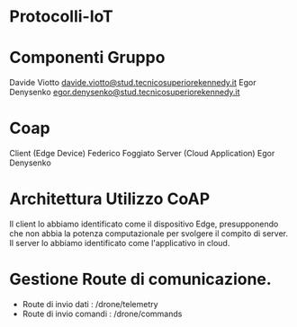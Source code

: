 # Protocolli-IoT
# Componenti Gruppo
Davide Viotto davide.viotto@stud.tecnicosuperiorekennedy.it
Egor Denysenko egor.denysenko@stud.tecnicosuperiorekennedy.it
# Coap 
Client (Edge Device) Federico Foggiato
Server (Cloud Application) Egor Denysenko 

# Architettura Utilizzo CoAP
Il client lo abbiamo identificato come il dispositivo Edge, presupponendo che non abbia la potenza computazionale per svolgere 
il compito di server.
Il server lo abbiamo identificato come l'applicativo in cloud.

# Gestione Route di comunicazione.
- Route di invio dati : /drone/telemetry
- Route di invio comandi : /drone/commands



